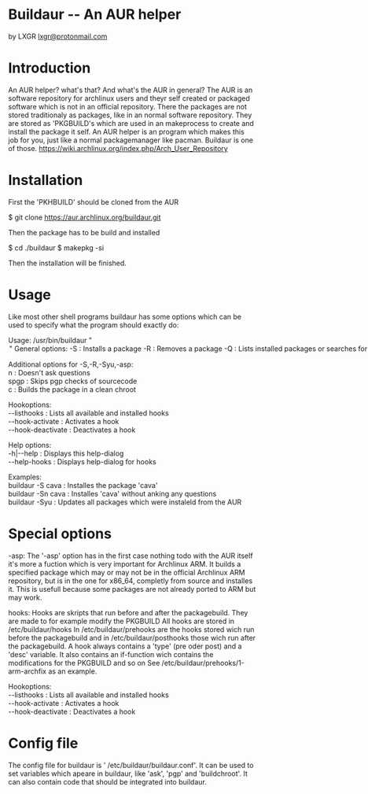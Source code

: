 # Buildaur -- An AUR helper
by LXGR <lxgr@protonmail.com>

# Introduction

An AUR helper? what's that? And what's the AUR in general?
The AUR is an software repository for archlinux users and theyr self created or packaged software which is not in an official repository. There the packages are not stored traditionaly as packages, like in an normal software repository. They are stored as 'PKGBUILD's which are used in an makeprocess to create and install the package it self.
An AUR helper is an program which makes this job for you, just like a normal packagemanager like pacman.
Buildaur is one of those.
https://wiki.archlinux.org/index.php/Arch_User_Repository

# Installation

First the 'PKHBUILD' should be cloned from the AUR

$ git clone https://aur.archlinux.org/buildaur.git

Then the package has to be build and installed

$ cd ./buildaur
$ makepkg -si

Then the installation will be finished.

# Usage

Like most other shell programs buildaur has some options which can be used to specify what the program should exactly do:

Usage: /usr/bin/buildaur "<option> <string>"<br>
   General options:<br>
      -S                : Installs a package<br>
      -R                : Removes a package<br>
      -Q                : Lists installed packages or searches for ones in the AUR<br>
      -Qs               : Search the AUR<br>
      -Syu              : Updates all AUR packages<br>
      -url              : Installs a package from a given git-repository<br>
      -asp              : Builds a package from source using asp (usefull for archlinux arm)<br>
      --clear           : Cleanes build dir<br>
      -v|--version      : Displays version of this program<br>
      -l|--license      : Displays license of this program<br>
       --make-chroot     : Creates a chroot dir which can be used for building packages<br>

   Additional options for -S,-R,-Syu,-asp:<br>
      n                 : Doesn't ask questions<br>
      spgp              : Skips pgp checks of sourcecode<br>
      c                 : Builds the package in a clean chroot<br>

   Hookoptions:<br>
      --listhooks       : Lists all available and installed hooks<br>
      --hook-activate   : Activates a hook<br>
      --hook-deactivate : Deactivates a hook<br>

   Help options:<br>
      -h|--help         : Displays this help-dialog<br>
      --help-hooks      : Displays help-dialog for hooks<br>

Examples:<br>
    buildaur -S cava    : Installes the package 'cava'<br>
    buildaur -Sn cava   : Installes 'cava' without anking any questions<br>
    buildaur -Syu       : Updates all packages which were instaleld from the AUR<br>

# Special options

-asp:
  The '-asp' option has in the first case nothing todo with the AUR itself it's more a fuction which is very important for Archlinux ARM.
  It builds a specified package which may or may not be in the official Archlinux ARM repository, but is in the one for x86_64, completly from source and installes it. This is usefull because some packages are not already ported to ARM but may work.

hooks:
  Hooks are skripts that run before and after the packagebuild.
  They are made to for example modify the PKGBUILD
  All hooks are stored in /etc/buildaur/hooks
  In /etc/buildaur/prehooks are the hooks stored wich run before the packagebuild
  and in /etc/buildaur/posthooks those wich run after the packagebuild.
  A hook always contains a 'type' (pre oder post) and a 'desc' variable.
  It also contains an if-function wich contains the modifications for the PKGBUILD and so on
  See /etc/buildaur/prehooks/1-arm-archfix as an example.

  Hookoptions:<br>
     --listhooks       : Lists all available and installed hooks<br>
     --hook-activate   : Activates a hook<br>
     --hook-deactivate : Deactivates a hook<br>

# Config file

The config file for buildaur is ' /etc/buildaur/buildaur.conf'. It can be used to set variables which apeare in buildaur, like 'ask', 'pgp' and 'buildchroot'. It can also contain code that should be integrated into buildaur.

